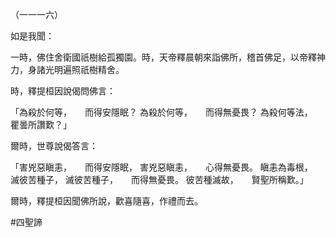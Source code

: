 （一一一六）

如是我聞：

一時，佛住舍衛國祇樹給孤獨園。時，天帝釋晨朝來詣佛所，稽首佛足，以帝釋神力，身諸光明遍照祇樹精舍。

時，釋提桓因說偈問佛言：

「為殺於何等，　　而得安隱眠？
為殺於何等，　　而得無憂畏？
為殺何等法，　　瞿曇所讚歎？」

爾時，世尊說偈答言：

「害兇惡瞋恚，　　而得安隱眠，
害兇惡瞋恚，　　心得無憂畏。
瞋恚為毒根，　　滅彼苦種子，
滅彼苦種子，　　而得無憂畏。
彼苦種滅故，　　賢聖所稱歎。」

爾時，釋提桓因聞佛所說，歡喜隨喜，作禮而去。







#四聖諦

